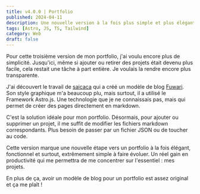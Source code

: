 ```yaml
---
title: v4.0.0 | Portfolio
published: 2024-04-11
description: Une nouvelle version à la fois plus simple et plus élégante
tags: [Astro, JS, TS, Tailwind]
category: Web
draft: false
---
```


<!-- # Portfolio v3 -->

Pour cette troisième version de mon portfolio, j'ai voulu encore plus de simplicité. Jusqu'ici, même si ajouter ou retirer des projets était devenu plus facile, cela restait une tâche à part entière. Je voulais la rendre encore plus transparente.

J'ai découvert le travail de [saicaca](https://github.com/saicaca) qui a créé un modèle de blog [Fuwari](https://github.com/saicaca/fuwari). Son style graphique m'a beaucoup plu, mais surtout, il a utilisé le Framework Astro.js. Une technologie que je ne connaissais pas, mais qui permet de créer des pages directement en markdown.

C'est la solution idéale pour mon portfolio. Désormais, pour ajouter ou supprimer un projet, il me suffit de modifier les fichiers markdown correspondants. Plus besoin de passer par un fichier JSON ou de toucher au code.

Cette version marque une nouvelle étape vers un portfolio à la fois élégant, fonctionnel et surtout, extrêmement simple à faire évoluer. Un réel gain en productivité qui me permettra de me concentrer sur l'essentiel : mes projets.

En plus de ça, avoir un modèle de blog pour un portfolio est assez original et ça me plaît !
